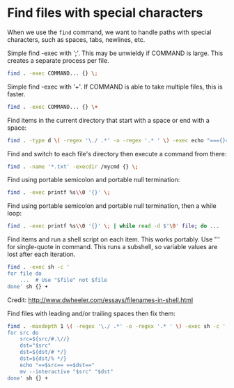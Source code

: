 # Find files with special characters

When we use the `find` command, we want to handle paths with special characters, such as spaces, tabs, newlines, etc.

Simple find -exec with '\;'. This may be unwieldy if COMMAND is large. This creates a separate process per file.

```sh
find . -exec COMMAND... {} \;
```

Simple find -exec with '\+'. If COMMAND is able to take multiple files, this is faster.

```sh
find . -exec COMMAND... {} \+
```

Find items in the current directory that start with a space or end with a space:

```sh
find . -type d \( -regex '\./ .*' -o -regex '.* ' \) -exec echo "==={}===" \;
```

Find and switch to each file's directory then execute a command from there:

```sh
find . -name '*.txt' -execdir /mycmd {} \;
```

Find using portable semicolon and portable null termination:

```sh
find . -exec printf %s\\0 '{}' \;
```

Find using portable semicolon and portable null termination, then a while loop:

```sh
find . -exec printf %s\\0 '{}' \; | while read -d $'\0' file; do ...
```

Find items and run a shell script on each item. This works portably.  Use '\'' for single-quote in command. This runs a subshell, so variable values are lost after each iteration.

```sh
find . -exec sh -c '
for file do
    ...  # Use "$file" not $file
done' sh {} +
```

Credit: http://www.dwheeler.com/essays/filenames-in-shell.html

Find files with leading and/or trailing spaces then fix them:

```sh
find . -maxdepth 1 \( -regex '\./ .*' -o -regex '.* ' \) -exec sh -c '
for src do
    src=${src/#.\//}
    dst="$src"
    dst=${dst/# */}
    dst=${dst/% */}
    echo "==$src== ==$dst=="
    mv --interactive "$src" "$dst"
done' sh {} +
```
